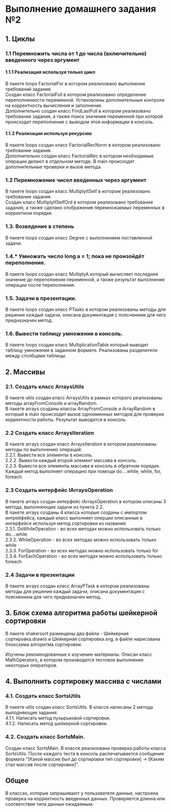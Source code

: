 # Выполнение домашнего задания №2

## 1. Циклы

### 1.1 Перемножить числа от 1 до числа (включительно) введенного через аргумент

#### 1.1.1 Реализация используя только цикл

В пакете loops FactorialFor в котором реализовано выполнение требований задания. \
Создан класс FactorialFull в котором реализовано определение переполненности переменной. Установлены дополнительные контроли на корректность вычисления и заполнения. \
Дополнительно создан класс FindLastFull в котором реализовано требование задания, а также поиск значения переменной при которой происходит переполнение с выводом этой информации в консоль.

#### 1.1.2 Реализация используя рекурсию
В пакете loops создан класс FactorialRecNorm в котором реализовано требование задания. \
Дополнительно создан класс FactorialRec в котором необходимые операции делают в отдельном методе. В main происходят дополнительные проверки и вызов метода.

### 1.2 Перемножение чисел введенных через аргумент

В пакете loops создан класс MultiplyItSelf в котором реализовано требование задания. \
Создан класс MultiplyItSelfOrd в котором реализовано требование задания, а также сделано отображение перемножаемых переменных в корректном порядке.

### 1.3. Возведение в степень

В пакете loops создан класс Degree с выполнением поставленной задачи.

### 1.4.* Умножать число long a = 1; пока не произойдёт переполнение.

В пакете loops создан класс MultiplyA который вычисляет последнее значение до переполнения переменной, а также результат выполнения операции после переполнения.

### 1.5. Задачи в презентации.

В пакете loops создан класс PTasks в котором реализованы методы для решения каждый задачи, описана документация с пояснением для чего предназначен метод.

### 1.6. Вывести таблицу умножения в консоль.

В пакете loops создан класс MultiplicationTable который выводит таблицу умножения в заданном формате. Реализованы разделители между столбцами таблицы.


## 2. Массивы

### 2.1. Создать класс ArraysUtils

В пакете utils создан класс ArraysUtils в рамках которого реализованы методы arrayFromConsole и arrayRandom. \
В пакете arrays cозданы классы ArrayFromConsole и ArrayRandom в который в main происходит вызов одноименных методов для проверки корректности работы. Результат выводится в консоль.

### 2.2 Создать класс ArraysIteration

В пакете arrays создан класс ArraysIteration в котором реализованы методы по выполнению операций: \
2.2.1. Вывести все элементы в консоль. \
2.2.2. Вывести каждый второй элемент массива в консоль. \
2.2.3. Вывести все элементы массива в консоль в обратном порядке. \
Каждый метод выполняет операцию при помощи do....while, while, for, foreach.

### 2.3 Создать интерфейс IArraysOperation

В пакете arrays создан интерфейс IArraysOperation в котором описаны 3 метода, выполняющие задачи из пункта 2.2. \
В пакете arrays созданы 4 класса которые созданы с импортом интрейфейса, каждый класс выполняет оперции описанные в интерфейсе используя метод сортировки из названия: \
2.3.1. DoWhileOperation - во всех методах можно использовать только do....while \
2.3.2. WhileOperation - во всех методах можно использовать только while \
2.3.3. ForOperation - во всех методах можно использовать только for \
2.3.4. ForEachOperation - во всех методах можно использовать только foreach

### 2.4 Задачи в презентации

В пакете arrays создан класс ArrayPTask в котором реализованы методы для решения каждый задачи, описана документация с пояснением для чего предназначен метод.

## 3. Блок схема алгоритма работы шейкерной сортировки

В пакете shakersort размещены два файла - Шейкерная сортировка.drawio и Шейкерная сортировка.svg, в файле нарисована блоксхема алгоритма сортировки.

Изучены рекомендованные к изучению материалы. Описан класс MathOperators, в котором производится тестовое выполнение некоторых операторов.

## 4. Выполнить сортировку массива с числами

### 4.1. Создать класс SortsUtils

В пакете utils создан класс SortsUtils. В классе написаны 2 метода выподняющие задания: \
4.1.1. Написать метод пузырьковой сортировки. \
4.1.2. Написать метод шейкерной сортировки.

### 4.2. Создать класс SortsMain.

Создан класс SortsMain. В классе реализована проверка работы класса SortsUtils. После каждого теста в консоль распечатывается сообщение формата "[Какой массив был до сортировки тип сортировки] -> [Каким стал массив после сортировки]".

## Общее

В классах, которые запрашивают у пользователя данные, настроена проверка на корректность введенных данных. Проверяется длинна или соответствие типа данных ожидаемым.